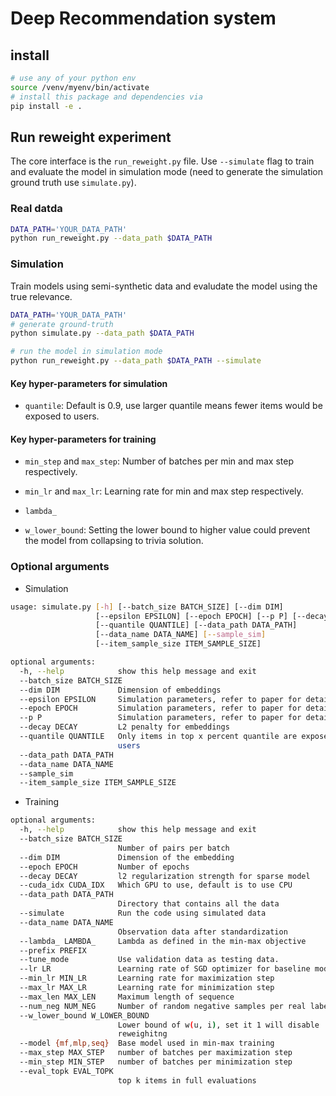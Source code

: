 # Deep Recommendation system

## install

```bash
# use any of your python env
source /venv/myenv/bin/activate
# install this package and dependencies via
pip install -e .
```

## Run reweight experiment

The core interface is the `run_reweight.py` file. Use `--simulate` flag to train
and evaluate the model in simulation mode (need to generate the simulation ground 
truth use `simulate.py`).

### Real datda

```bash
DATA_PATH='YOUR_DATA_PATH'
python run_reweight.py --data_path $DATA_PATH
```

### Simulation
Train models using semi-synthetic data and evaludate the model using the true
relevance.

```bash
DATA_PATH='YOUR_DATA_PATH'
# generate ground-truth
python simulate.py --data_path $DATA_PATH

# run the model in simulation mode
python run_reweight.py --data_path $DATA_PATH --simulate
```

#### Key hyper-parameters for simulation

* `quantile`: Default is 0.9, use larger quantile means fewer items would be exposed to
users.

#### Key hyper-parameters for training

* `min_step` and `max_step`: Number of batches per min and max step respectively.

* `min_lr` and `max_lr`: Learning rate for min and max step respectively.

* `lambda_`

* `w_lower_bound`: Setting the lower bound to higher value could prevent the model from 
collapsing to trivia solution.
  
### Optional arguments

* Simulation

```bash
usage: simulate.py [-h] [--batch_size BATCH_SIZE] [--dim DIM]
                   [--epsilon EPSILON] [--epoch EPOCH] [--p P] [--decay DECAY]
                   [--quantile QUANTILE] [--data_path DATA_PATH]
                   [--data_name DATA_NAME] [--sample_sim]
                   [--item_sample_size ITEM_SAMPLE_SIZE]

optional arguments:
  -h, --help            show this help message and exit
  --batch_size BATCH_SIZE
  --dim DIM             Dimension of embeddings
  --epsilon EPSILON     Simulation parameters, refer to paper for details
  --epoch EPOCH         Simulation parameters, refer to paper for details
  --p P                 Simulation parameters, refer to paper for details
  --decay DECAY         L2 penalty for embeddings
  --quantile QUANTILE   Only items in top x percent quantile are exposed to
                        users
  --data_path DATA_PATH
  --data_name DATA_NAME
  --sample_sim
  --item_sample_size ITEM_SAMPLE_SIZE
```

* Training
```bash
optional arguments:
  -h, --help            show this help message and exit
  --batch_size BATCH_SIZE
                        Number of pairs per batch
  --dim DIM             Dimension of the embedding
  --epoch EPOCH         Number of epochs
  --decay DECAY         l2 regularization strength for sparse model
  --cuda_idx CUDA_IDX   Which GPU to use, default is to use CPU
  --data_path DATA_PATH
                        Directory that contains all the data
  --simulate            Run the code using simulated data
  --data_name DATA_NAME
                        Observation data after standardization
  --lambda_ LAMBDA_     Lambda as defined in the min-max objective
  --prefix PREFIX
  --tune_mode           Use validation data as testing data.
  --lr LR               Learning rate of SGD optimizer for baseline models
  --min_lr MIN_LR       Learning rate for maximization step
  --max_lr MAX_LR       Learning rate for minimization step
  --max_len MAX_LEN     Maximum length of sequence
  --num_neg NUM_NEG     Number of random negative samples per real label
  --w_lower_bound W_LOWER_BOUND
                        Lower bound of w(u, i), set it 1 will disable
                        reweighitng
  --model {mf,mlp,seq}  Base model used in min-max training
  --max_step MAX_STEP   number of batches per maximization step
  --min_step MIN_STEP   number of batches per minimization step
  --eval_topk EVAL_TOPK
                        top k items in full evaluations

```
